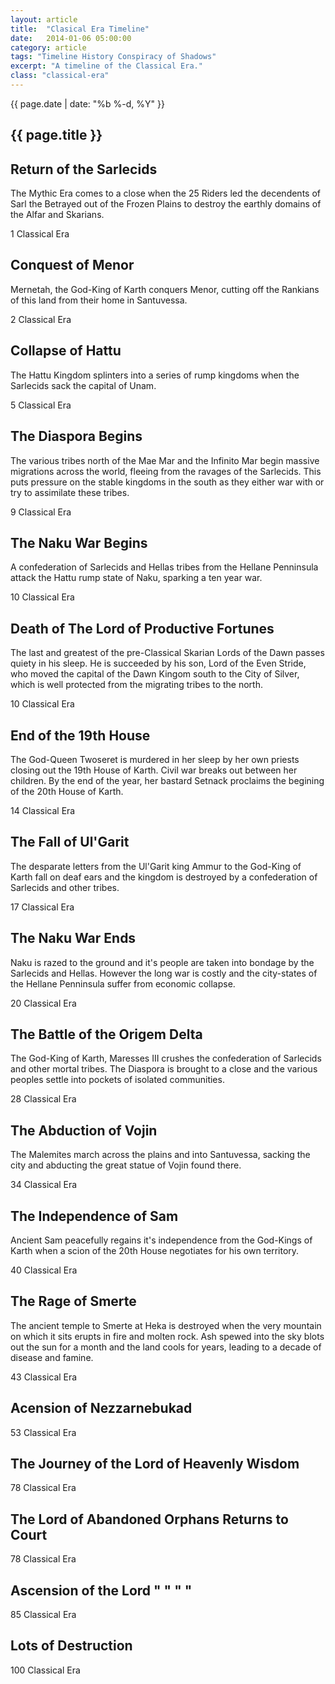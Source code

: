 ```yaml
---
layout: article
title:  "Clasical Era Timeline"
date:   2014-01-06 05:00:00
category: article
tags: "Timeline History Conspiracy of Shadows"
excerpt: "A timeline of the Classical Era."
class: "classical-era"
---
```

<section class="header">
	<div class="content">
	<aside class="span-3 col empty"></aside>
	<div class="span-6 col">
		<p class="post-meta">{{ page.date | date: "%b %-d, %Y" }}</p>
		<h1>{{ page.title }}</h1>
	</div>
	<aside class="span-3 col empty"></aside>	
	</div>
</section>

<section id="timeline" class="timeline-container">
	<div class="content">
		<div class="timeline-block">
			<div class="timeline-img picture">
				<!-- <img src="img/icon-picture.svg" alt="Picture"> -->
			</div>
		<div class="timeline-content">
			<h2>Return of the Sarlecids</h2>
			<p class="first">The Mythic Era comes to a close when the 25 Riders led the decendents of Sarl the Betrayed out of the Frozen Plains to destroy the earthly domains of the Alfar and Skarians.</p>
			<!-- <a href="#0" class="read-more">Read more</a> -->
			<span class="date">1 Classical Era</span>
		</div> 
		</div> 
		<div class="timeline-block">
			<div class="timeline-img movie">
				<!-- <img src="img/icon-movie.svg" alt="Movie"> -->
			</div>
			<div class="timeline-content">
				<h2>Conquest of Menor</h2>
				<p class="first">Mernetah, the God-King of Karth conquers Menor, cutting off the Rankians of this land from their home in Santuvessa.</p>
				<!-- <a href="#0" class="read-more">Read more</a> -->
				<span class="date">2 Classical Era</span>
			</div> 
		</div> 
		<div class="timeline-block">
			<div class="timeline-img picture">
				<!-- <img src="img/icon-picture.svg" alt="Picture"> -->
			</div>
			<div class="timeline-content">
				<h2>Collapse of Hattu</h2>
				<p class="first">The Hattu Kingdom splinters into a series of rump kingdoms when the Sarlecids sack the capital of Unam.</p>
				<!-- <a href="#0" class="read-more">Read more</a> -->
				<span class="date">5 Classical Era</span>
			</div> 
		</div> 
		<div class="timeline-block">
			<div class="timeline-img location">
				<!-- <img src="img/icon-location.svg" alt="Location"> -->
			</div>
			<div class="timeline-content">
				<h2>The Diaspora Begins</h2>
				<p class="first">The various tribes north of the Mae Mar and the Infinito Mar begin massive migrations across the world, fleeing from the ravages of the Sarlecids. This puts pressure on the stable kingdoms in the south as they either war with or try to assimilate these tribes.</p>
				<!-- <a href="#0" class="read-more">Read more</a> -->
				<span class="date">9 Classical Era</span>
			</div> 
		</div> 
		<div class="timeline-block">
			<div class="timeline-img location">
				<!-- <img src="img/icon-location.svg" alt="Location"> -->
			</div>
			<div class="timeline-content">
				<h2>The Naku War Begins</h2>
				<p class="first">A confederation of Sarlecids and Hellas tribes from the Hellane Penninsula attack the Hattu rump state of Naku, sparking a ten year war.</p>
				<!-- <a href="#0" class="read-more">Read more</a> -->
				<span class="date">10 Classical Era</span>
			</div> 
		</div> 
		<div class="timeline-block">
			<div class="timeline-img movie">
				<!-- <img src="img/icon-movie.svg" alt="Movie"> -->
			</div>
			<div class="timeline-content">
				<h2>Death of The Lord of Productive Fortunes</h2>
				<p class="first">The last and greatest of the pre-Classical Skarian Lords of the Dawn passes quiety in his sleep. He is succeeded by his son, Lord of the Even Stride, who moved the capital of the Dawn Kingom south to the City of Silver, which is well protected from the migrating tribes to the north.</p>
				<!-- <a href="#0" class="read-more">Read more</a> -->
				<span class="date">10 Classical Era</span>
			</div> 
		</div> 
		<div class="timeline-block">
			<div class="timeline-img movie">
				<!-- <img src="img/icon-movie.svg" alt="Movie"> -->
			</div>
			<div class="timeline-content">
				<h2>End of the 19th House</h2>
				<p class="first">The God-Queen Twoseret is murdered in her sleep by her own priests closing out the 19th House of Karth. Civil war breaks out between her children. By the end of the year, her bastard Setnack proclaims the begining of the 20th House of Karth.</p>
				<!-- <a href="#0" class="read-more">Read more</a> -->
				<span class="date">14 Classical Era</span>
			</div> 
		</div> 
		<div class="timeline-block">
			<div class="timeline-img location">
				<!-- <img src="img/icon-location.svg" alt="Location"> -->
			</div>
			<div class="timeline-content">
				<h2>The Fall of Ul'Garit</h2>
				<p class="first">The desparate letters from the Ul'Garit king Ammur to the God-King of Karth fall on deaf ears and the kingdom is destroyed by a confederation of Sarlecids and other tribes.</p>
				<!-- <a href="#0" class="read-more">Read more</a> -->
				<span class="date">17 Classical Era</span>
			</div> 
		</div> 
		<div class="timeline-block">
			<div class="timeline-img location">
				<!-- <img src="img/icon-location.svg" alt="Location"> -->
			</div>
			<div class="timeline-content">
				<h2>The Naku War Ends</h2>
				<p class="first">Naku is razed to the ground and it's people are taken into bondage by the Sarlecids and Hellas. However the long war is costly and the city-states of the Hellane Penninsula suffer from economic collapse.</p>
				<!-- <a href="#0" class="read-more">Read more</a> -->
				<span class="date">20 Classical Era</span>
			</div> 
		</div> 
		<div class="timeline-block">
			<div class="timeline-img location">
				<!-- <img src="img/icon-location.svg" alt="Location"> -->
			</div>
			<div class="timeline-content">
				<h2>The Battle of the Origem Delta</h2>
				<p class="first">The God-King of Karth, Maresses III crushes the confederation of Sarlecids and other mortal tribes. The Diaspora is brought to a close and the various peoples settle into pockets of isolated communities.</p>
				<!-- <a href="#0" class="read-more">Read more</a> -->
				<span class="date">28 Classical Era</span>
			</div> 
		</div> 
		<div class="timeline-block">
			<div class="timeline-img location">
				<!-- <img src="img/icon-location.svg" alt="Location"> -->
			</div>
			<div class="timeline-content">
				<h2>The Abduction of Vojin</h2>
				<p class="first">The Malemites march across the plains and into Santuvessa, sacking the city and abducting the great statue of Vojin found there.</p>
				<!-- <a href="#0" class="read-more">Read more</a> -->
				<span class="date">34 Classical Era</span>
			</div> 
		</div> 
		<div class="timeline-block">
			<div class="timeline-img location">
				<!-- <img src="img/icon-location.svg" alt="Location"> -->
			</div>
			<div class="timeline-content">
				<h2>The Independence of Sam</h2>
				<p class="first">Ancient Sam peacefully regains it's independence from the God-Kings of Karth when a scion of the 20th House negotiates for his own territory.</p>
				<!-- <a href="#0" class="read-more">Read more</a> -->
				<span class="date">40 Classical Era</span>
			</div> 
		</div> 
		<div class="timeline-block">
			<div class="timeline-img location">
				<!-- <img src="img/icon-location.svg" alt="Location"> -->
			</div>
			<div class="timeline-content">
				<h2>The Rage of Smerte</h2>
				<p class="first">The ancient temple to Smerte at Heka is destroyed when the very mountain on which it sits erupts in fire and molten rock. Ash spewed into the sky blots out the sun for a month and the land cools for years, leading to a decade of disease and famine.</p>
				<!-- <a href="#0" class="read-more">Read more</a> -->
				<span class="date">43 Classical Era</span>
			</div> 
		</div> 
		<div class="timeline-block">
			<div class="timeline-img location">
				<!-- <img src="img/icon-location.svg" alt="Location"> -->
			</div>
			<div class="timeline-content">
				<h2>Acension of Nezzarnebukad</h2>
				<p class="first"></p>
				<!-- <a href="#0" class="read-more">Read more</a> -->
				<span class="date">53 Classical Era</span>
			</div> 
		</div> 
		<div class="timeline-block">
			<div class="timeline-img movie">
				<!-- <img src="img/icon-movie.svg" alt="Movie"> -->
			</div>
			<div class="timeline-content">
				<h2>The Journey of the Lord of Heavenly Wisdom</h2>
				<p class="first"></p>
				<!-- <a href="#0" class="read-more">Read more</a> -->
				<span class="date">78 Classical Era</span>
			</div> 
		</div> 
		<div class="timeline-block">
			<div class="timeline-img location">
				<!-- <img src="img/icon-location.svg" alt="Location"> -->
			</div>
			<div class="timeline-content">
				<h2>The Lord of Abandoned Orphans Returns to Court</h2>
				<p class="first"></p>
				<!-- <a href="#0" class="read-more">Read more</a> -->
				<span class="date">78 Classical Era</span>
			</div> 
		</div> 
		<div class="timeline-block">
			<div class="timeline-img location">
				<!-- <img src="img/icon-location.svg" alt="Location"> -->
			</div>
			<div class="timeline-content">
				<h2>Ascension of the Lord " " " "</h2>
				<p class="first"></p>
				<!-- <a href="#0" class="read-more">Read more</a> -->
				<span class="date">85 Classical Era</span>
			</div> 
		</div> 
		<div class="timeline-block">
			<div class="timeline-img location">
				<!-- <img src="img/icon-location.svg" alt="Location"> -->
			</div>
			<div class="timeline-content">
				<h2>Lots of Destruction</h2>
				<p class="first"></p>
				<!-- <a href="#0" class="read-more">Read more</a> -->
				<span class="date">100 Classical Era</span>
			</div> 
		</div> 
	</div>
</section>